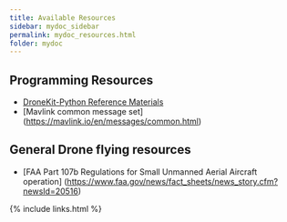 ```yaml
---
title: Available Resources
sidebar: mydoc_sidebar
permalink: mydoc_resources.html
folder: mydoc
---
```


## Programming Resources

* [DroneKit-Python Reference Materials](http://python.dronekit.io/about/index.htm )
* [Mavlink common message set] (https://mavlink.io/en/messages/common.html) 

## General Drone flying resources

* [FAA Part 107b Regulations for Small Unmanned Aerial Aircraft operation] (https://www.faa.gov/news/fact_sheets/news_story.cfm?newsId=20516)

{% include links.html %}
